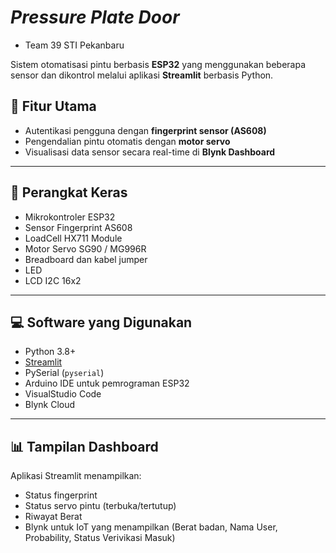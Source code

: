# *Pressure Plate Door* 
- Team 39 STI Pekanbaru

Sistem otomatisasi pintu berbasis **ESP32** yang menggunakan beberapa sensor dan dikontrol melalui aplikasi **Streamlit** berbasis Python.

## 🚪 Fitur Utama
- Autentikasi pengguna dengan **fingerprint sensor (AS608)**
- Pengendalian pintu otomatis dengan **motor servo**
- Visualisasi data sensor secara real-time di **Blynk Dashboard**

---

## 🧰 Perangkat Keras

- Mikrokontroler ESP32
- Sensor Fingerprint AS608
- LoadCell HX711 Module
- Motor Servo SG90 / MG996R
- Breadboard dan kabel jumper
- LED
- LCD I2C 16x2

---

## 💻 Software yang Digunakan

- Python 3.8+
- [Streamlit](https://streamlit.io/)
- PySerial (`pyserial`)
- Arduino IDE untuk pemrograman ESP32
- VisualStudio Code
- Blynk Cloud

---

## 📊 Tampilan Dashboard

Aplikasi Streamlit menampilkan:
- Status fingerprint
- Status servo pintu (terbuka/tertutup)
- Riwayat Berat
- Blynk untuk IoT yang menampilkan (Berat badan, Nama User, Probability, Status Verivikasi Masuk)

